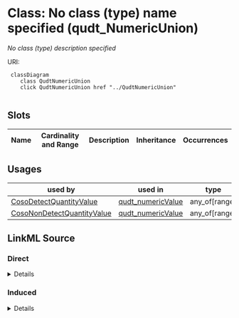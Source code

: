 

# Class: No class (type) name specified (qudt_NumericUnion)


_No class (type) description specified_







URI: []()






```mermaid
 classDiagram
    class QudtNumericUnion
    click QudtNumericUnion href "../QudtNumericUnion"
      
```




<!-- no inheritance hierarchy -->


## Slots

| Name | Cardinality and Range | Description | Inheritance | Occurrences |
| ---  | --- | --- | --- | --- |





## Usages

| used by | used in | type | used |
| ---  | --- | --- | --- |
| [CosoDetectQuantityValue](../classes/CosoDetectQuantityValue.md) | [qudt_numericValue](../slots/qudt_numericValue.md) | any_of[range] | [QudtNumericUnion](../classes/QudtNumericUnion.md) |
| [CosoNonDetectQuantityValue](../classes/CosoNonDetectQuantityValue.md) | [qudt_numericValue](../slots/qudt_numericValue.md) | any_of[range] | [QudtNumericUnion](../classes/QudtNumericUnion.md) |











## LinkML Source

<!-- TODO: investigate https://stackoverflow.com/questions/37606292/how-to-create-tabbed-code-blocks-in-mkdocs-or-sphinx -->

### Direct

<details>

```yaml
name: qudt_NumericUnion
conforms_to: No schema conformance document specified
description: No class (type) description specified
title: No class (type) name specified
from_schema: sawgraph-kg
rank: 1000
class_uri: ''

```
</details>

### Induced

<details>

```yaml
name: qudt_NumericUnion
conforms_to: No schema conformance document specified
description: No class (type) description specified
title: No class (type) name specified
from_schema: sawgraph-kg
rank: 1000
class_uri: ''

```
</details>